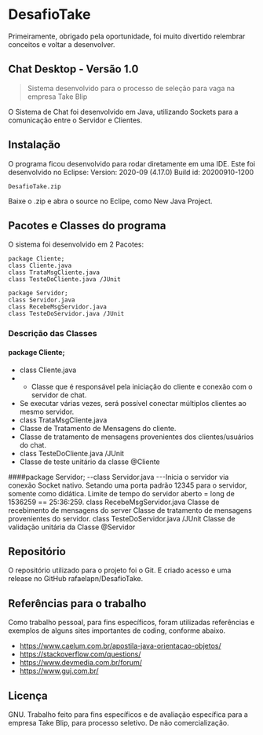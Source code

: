 # DesafioTake

Primeiramente, obrigado pela oportunidade, foi muito divertido relembrar conceitos e voltar a desenvolver.

## Chat Desktop - Versão 1.0
> Sistema desenvolvido para o processo de seleção para vaga na empresa Take Blip

O Sistema de Chat foi desenvolvido em Java, utilizando Sockets para a comunicação entre o Servidor e Clientes.

## Instalação

O programa ficou desenvolvido para rodar diretamente em uma IDE. Este foi desenvolvido no Eclipse:
Version: 2020-09 (4.17.0)
Build id: 20200910-1200

```shell
DesafioTake.zip
```
Baixe o .zip e abra o source no Eclipe, como New Java Project.

## Pacotes e Classes do programa

O sistema foi desenvolvido em 2 Pacotes:

```shell
package Cliente;
class Cliente.java
class TrataMsgCliente.java
class TesteDoCliente.java /JUnit

package Servidor;
class Servidor.java
class RecebeMsgServidor.java
class TesteDoServidor.java /JUnit
```

### Descrição das Classes

#### package Cliente;
- class Cliente.java
- - Classe que é responsável pela iniciação do cliente e conexão com o servidor de chat.
- Se executar várias vezes, será possível conectar múltiplos clientes ao mesmo servidor.
- class TrataMsgCliente.java
- Classe de Tratamento de Mensagens do cliente.
- Classe de tratamento de mensagens provenientes dos clientes/usuários do chat.
- class TesteDoCliente.java /JUnit
- Classe de teste unitário da classe @Cliente

####package Servidor;
  --class Servidor.java
    ---Inicia o servidor via conexão Socket nativo.
    Setando uma porta padrão 12345 para o servidor, somente como didática.
    Limite de tempo do servidor aberto = long de 1536259 == 25:36:259.
  class RecebeMsgServidor.java
    Classe de recebimento de mensagens do server
    Classe de tratamento de mensagens provenientes do servidor.
  class TesteDoServidor.java /JUnit
    Classe de validação unitária da Classe @Servidor

## Repositório

O repositório utilizado para o projeto foi o Git.
E criado acesso e uma release no GitHub rafaelapn/DesafioTake.

## Referências para o trabalho

Como trabalho pessoal, para fins específicos, foram utilizadas referências e exemplos de alguns sites importantes de coding, conforme abaixo.

- https://www.caelum.com.br/apostila-java-orientacao-objetos/
- https://stackoverflow.com/questions/
- https://www.devmedia.com.br/forum/
- https://www.guj.com.br/

## Licença

GNU. Trabalho feito para fins específicos e de avaliação específica para a empresa Take Blip, para processo seletivo.
De não comercialização.
